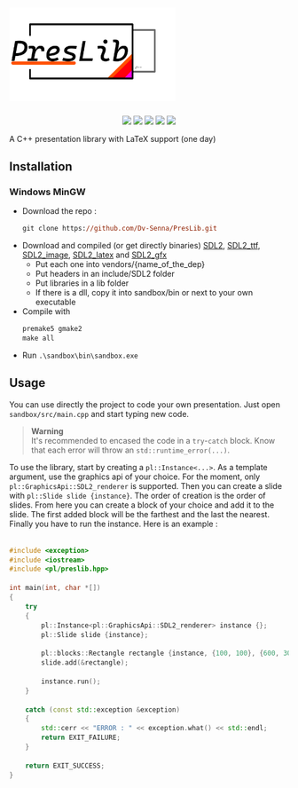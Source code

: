 # <img src="./logo.png" width="300px" alt="PresLib" />

<p align="center">
	<img src="https://img.shields.io/badge/version-0.3.0-informational" />
	<img src="https://img.shields.io/badge/Windows-success-success" />
	<img src="https://img.shields.io/badge/Linux-not tested-important" />
	<img src="https://img.shields.io/badge/MacOS M1-success-success" />
	<img src="https://img.shields.io/badge/automated-working on-ff0000" />
</p>

A C++ presentation library with LaTeX support (one day)


## Installation

### Windows MinGW
 - Download the repo : 
 	```ps
	git clone https://github.com/Dv-Senna/PresLib.git
	```
 - Download and compiled (or get directly binaries) [SDL2](https://github.com/libsdl-org/SDL), [SDL2_ttf](https://github.com/libsdl-org/SDL_ttf), [SDL2_image](https://github.com/libsdl-org/SDL_image), [SDL2_latex](https://github.com/Dv-Senna/SDL_latex) and [SDL2_gfx](https://github.com/ferzkopp/SDL_gfx)
	- Put each one into vendors/{name_of_the_dep}
	- Put headers in an include/SDL2 folder
	- Put libraries in a lib folder
	- If there is a dll, copy it into sandbox/bin or next to your own executable
 - Compile with
	```ps
	premake5 gmake2
	make all
	```
 - Run `.\sandbox\bin\sandbox.exe`


## Usage

You can use directly the project to code your own presentation. Just open `sandbox/src/main.cpp` and start typing new code.

> **Warning**  
It's recommended to encased the code in a `try`-`catch` block. Know that each error will throw an `std::runtime_error(...)`. 

To use the library, start by creating a `pl::Instance<...>`. As a template argument, use the graphics api of your choice. For the moment, only `pl::GraphicsApi::SDL2_renderer` is supported. Then you can create a slide with `pl::Slide slide {instance}`. The order of creation is the order of slides. From here you can create a block of your choice and add it to the slide. The first added block will be the farthest and the last the nearest. Finally you have to run the instance. Here is an example :

```cpp

#include <exception>
#include <iostream>
#include <pl/preslib.hpp>

int main(int, char *[])
{
	try
	{
		pl::Instance<pl::GraphicsApi::SDL2_renderer> instance {};
		pl::Slide slide {instance};

		pl::blocks::Rectangle rectangle {instance, {100, 100}, {600, 300}, pl::utils::green, pl::RenderMethod::border};
		slide.add(&rectangle);

		instance.run();
	}

	catch (const std::exception &exception)
	{
		std::cerr << "ERROR : " << exception.what() << std::endl;
		return EXIT_FAILURE;
	}

	return EXIT_SUCCESS;
}

```